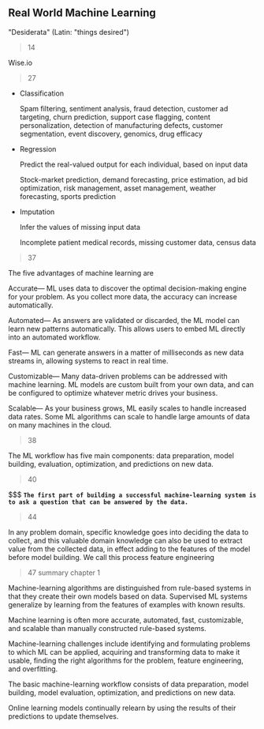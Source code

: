 ## Real World Machine Learning

"Desiderata" (Latin: "things desired")

> 14

Wise.io

> 27

* Classification

    Spam filtering, sentiment analysis, fraud detection, customer ad
    targeting, churn prediction, support case flagging, content
    personalization, detection of manufacturing defects, customer
    segmentation, event discovery, genomics, drug efficacy

* Regression

  Predict the real-valued output for each individual, based on input data

    Stock-market prediction, demand forecasting, price estimation, ad
    bid optimization, risk management, asset management, weather
    forecasting, sports prediction

* Imputation

  Infer the values of missing input data

    Incomplete patient medical records, missing customer data, census data


> 37

The five advantages of
machine learning are

  Accurate— ML uses data to discover the optimal decision-making engine for your problem. As
  you collect more data, the accuracy can increase automatically.

  Automated— As answers are validated or discarded, the ML model can learn new patterns
  automatically. This allows users to embed ML directly into an automated workflow.

  Fast— ML can generate answers in a matter of milliseconds as new data streams in, allowing
  systems to react in real time.

  Customizable— Many data-driven problems can be addressed with machine learning. ML
  models are custom built from your own data, and can be configured to optimize whatever metric
  drives your business.
  
  Scalable— As your business grows, ML easily scales to handle increased data rates. Some ML
  algorithms can scale to handle large amounts of data on many machines in the cloud.

> 38

The ML workflow has five main components: data preparation, model
building, evaluation, optimization, and predictions on new data.

> 40

$$$ **`The first part of building a successful machine-learning system is to ask a question that can be
answered by the data.`**

> 44

In any problem domain, specific knowledge goes into deciding the data to collect, and this valuable
domain knowledge can also be used to extract value from the collected data, in effect adding to the
features of the model before model building. We call this process feature engineering

> 47 summary chapter 1

Machine-learning algorithms are distinguished from rule-based systems in that they create their
own models based on data. Supervised ML systems generalize by learning from the features of
examples with known results.

Machine learning is often more accurate, automated, fast, customizable, and scalable than
manually constructed rule-based systems.

Machine-learning challenges include identifying and formulating problems to which ML can be
applied, acquiring and transforming data to make it usable, finding the right algorithms for the
problem, feature engineering, and overfitting.

The basic machine-learning workflow consists of data preparation, model building, model
evaluation, optimization, and predictions on new data.

Online learning models continually relearn by using the results of their predictions to update
themselves.


